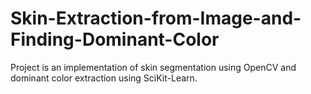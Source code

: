 # Skin-Extraction-from-Image-and-Finding-Dominant-Color

Project is an implementation of skin segmentation using OpenCV and dominant color extraction using SciKit-Learn. 

